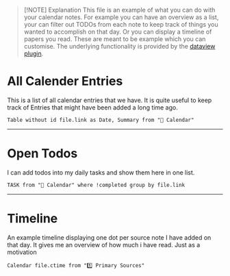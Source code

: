

> [!NOTE] Explanation
> This file is an example of what you can do with your calendar notes. For example you can have an overview as a list, your can filter out TODOs from each note to keep track of things you wanted to accomplish on that day. Or you can display a timeline of papers you read.
> These are meant to be example which you can customise. The underlying functionality is provided by the [dataview plugin](https://blacksmithgu.github.io/obsidian-dataview/).  




# All Calender Entries

This is a list of all calendar entries that we have. It is quite useful to keep track of Entries that might have been added a long time ago. 


```dataview
Table without id file.link as Date, Summary from "📆 Calendar"
```

----

# Open Todos

I can add todos into my daily tasks and show them here in one list. 

```dataview
TASK from "📆 Calendar" where !completed group by file.link
```

----

# Timeline 

An example timeline displaying one dot per source note I have added on that day. It gives me an overview of how much i have read. Just as a motivation

```dataview
Calendar file.ctime from "1️⃣ Primary Sources"
```

